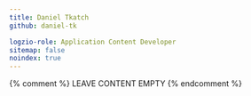 ```yaml
---
title: Daniel Tkatch
github: daniel-tk

logzio-role: Application Content Developer
sitemap: false
noindex: true
---
```


{% comment %} LEAVE CONTENT EMPTY {% endcomment %}
